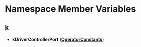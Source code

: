 
# Namespace Member Variables



## k

* **kDriverControllerPort** ([**OperatorConstants**](namespace_operator_constants.md))




